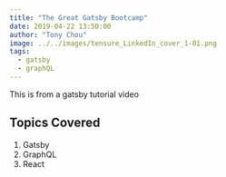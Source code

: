 ```yaml
---
title: "The Great Gatsby Bootcamp"
date: 2019-04-22 13:50:00
author: "Tony Chou"
image: ../../images/tensure_LinkedIn_cover_1-01.png
tags:
  - gatsby
  - graphQL
---
```


This is from a gatsby tutorial video

## Topics Covered

1. Gatsby
2. GraphQL
3. React